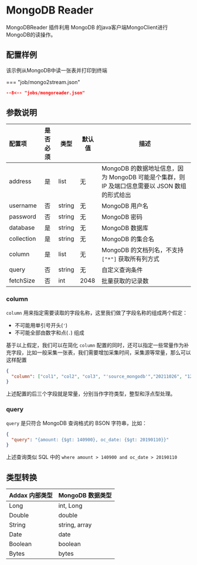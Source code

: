 # MongoDB Reader

MongoDBReader 插件利用 MongoDB 的java客户端MongoClient进行MongoDB的读操作。

## 配置样例

该示例从MongoDB中读一张表并打印到终端

=== "job/mongo2stream.json"

  ```json
  --8<-- "jobs/mongoreader.json"
  ```

## 参数说明

| 配置项           | 是否必须  | 类型  | 默认值 | 描述                                                                                 |
| :------------- | :------: | ------| ------|------------------------------------------------------------------------------ |
| address        |    是    | list | 无     | MongoDB 的数据地址信息，因为 MongoDB 可能是个集群，则 IP 及端口信息需要以 JSON 数组的形式给出 |
| username       |    否    | string | 无     | MongoDB 用户名                                                                      |
| password       |    否    | string | 无     | MongoDB 密码                                                                        |
| database       |    是    | string | 无     | MongoDB 数据库
| collection     |    是    | string | 无     | MongoDB 的集合名                                                                     |
| column         |    是    | list   | 无     | MongoDB 的文档列名，不支持 `["*"]` 获取所有列方式                                       |
| query          |    否    | string |  无    | 自定义查询条件                          |
| fetchSize      |    否    | int    | 2048  |  批量获取的记录数   |

### column

`column` 用来指定需要读取的字段名称，这里我们做了字段名称的组成两个假定：

- 不可能用单引号开头(`'`)
- 不可能全部由数字和点(`.`)  组成

基于以上假定，我们可以在简化 `column` 配置的同时，还可以指定一些常量作为补充字段，比如一般采集一张表，我们需要增加采集时间，采集源等常量，那么可以这样配置

```json
{
  "column": ["col1", "col2", "col3", "'source_mongodb'","20211026", "123.12"]
}
```

上述配置的后三个字段就是常量，分别当作字符类型，整型和浮点型处理。


### query

`query` 是只符合 MongoDB 查询格式的 BSON 字符串，比如：

```json
{
  "query": "{amount: {$gt: 140900}, oc_date: {$gt: 20190110}}"
}
```

上述查询类似 SQL 中的 `where amount > 140900 and oc_date > 20190110`


## 类型转换

| Addax 内部类型 | MongoDB 数据类型 |
| -------------- | ---------------- |
| Long           | int, Long        |
| Double         | double           |
| String         | string, array    |
| Date           | date             |
| Boolean        | boolean          |
| Bytes          | bytes            |
